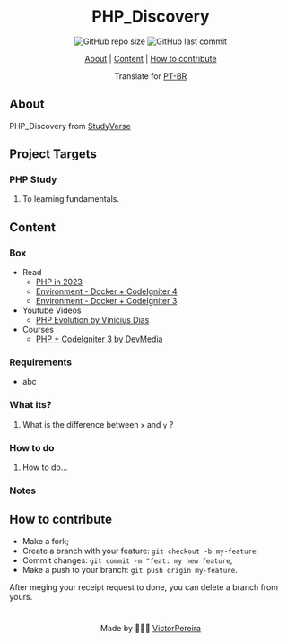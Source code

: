 <h1 align = "center">PHP_Discovery</h1>

<div align="center">  
   <img alt="GitHub repo size" src="https://img.shields.io/github/repo-size/victorpereiira/PHP_Discovery">
   <img alt="GitHub last commit" src="https://img.shields.io/github/last-commit/victorpereiira/PHP_Discovery">
</div>


<p align = "center">
    <a href="#about">About</a>   |
    <a href="#content">Content</a>   |
    <a href="#how-to-contribute">How to contribute</a>   
</p>

<!-- <p align = "center"><img height = '400' src = "https://user-images.githubusercontent.com/64560823/127571876-967811e4-8686-45b2-8140-f35f76dbc58e.gif")
><p>   -->

<div align="center">
    Translate for 
    <a href="./github/readme_pt-br.md">PT-BR</a> 
</div>


## About
PHP_Discovery from [StudyVerse](https://github.com/VictorPereiira/StudyVerse)


## Project Targets

### PHP Study

1. To learning fundamentals.

## Content

### Box

- Read
   - [PHP in 2023](https://stitcher.io/blog/php-in-2023)
   - [Environment - Docker + CodeIgniter 4](https://stackoverflow.com/questions/64371440/how-to-containerise-codeigniter-project-using-docker)
   - [Environment - Docker + CodeIgniter 3](./Environment%20-%20CodeIgniter%203%20+%20Mysql%20with%20Docker%20Compose.md)
- Youtube Videos
   - [PHP Evolution by Vinicius Dias](https://youtu.be/8NKXcfXR3S0)
- Courses
   - [PHP + CodeIgniter 3 by DevMedia](https://youtu.be/tgQ1d_3BKtg)
### Requirements
- abc
  
### What its?

1. What is the difference between `x` and `y` ?
    
### How to do

1. How to do...


### Notes



## How to contribute
- Make a fork;
- Create a branch with your feature: `git checkout -b my-feature`;
- Commit changes: `git commit -m "feat: my new feature`;
- Make a push to your branch: `git push origin my-feature`.
  
<p>After meging your receipt request to done, you can delete a branch from yours.</p>

#
<p align = "center">
    Made by 👨🏾‍💻 
    <a href="https://github.com/VictorPereiira">VictorPereira</a>
</p>
